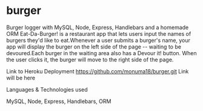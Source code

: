 # burger

Burger logger with MySQL, Node, Express, Handlebars and a homemade ORM
Eat-Da-Burger! is a restaurant app that lets users input the names of burgers they'd like to eat.Whenever a user submits a burger's name, your app will display the burger on the left side of the page -- waiting to be devoured.Each burger in the waiting area also has a Devour it! button. When the user clicks it, the burger will move to the right side of the page.


Link to Heroku Deployment
https://github.com/monuma18/burger.git Link will be here


Languages & Technologies used

MySQL, Node, Express, Handlebars, ORM
